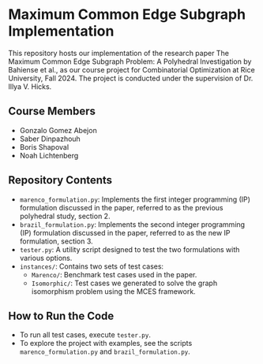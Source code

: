 # Maximum Common Edge Subgraph Implementation

This repository hosts our implementation of the research paper The Maximum Common Edge Subgraph Problem: A Polyhedral Investigation by Bahiense et al., as our course project for Combinatorial Optimization at Rice University, Fall 2024. The project is conducted under the supervision of Dr. Illya V. Hicks.

## Course Members
- Gonzalo Gomez Abejon
- Saber Dinpazhouh
- Boris Shapoval
- Noah Lichtenberg

## Repository Contents

- `marenco_formulation.py`: Implements the first integer programming (IP) formulation discussed in the paper, referred to as the previous polyhedral study, section 2.
- `brazil_formulation.py`: Implements the second integer programming (IP) formulation discussed in the paper, referred to as the new IP formulation, section 3.
- `tester.py`: A utility script designed to test the two formulations with various options.
- `instances/`: Contains two sets of test cases:
  - `Marenco/`: Benchmark test cases used in the paper.
  - `Isomorphic/`: Test cases we generated to solve the graph isomorphism problem using the MCES framework.

## How to Run the Code
- To run all test cases, execute `tester.py`.
- To explore the project with examples, see the scripts `marenco_formulation.py` and `brazil_formulation.py`.
